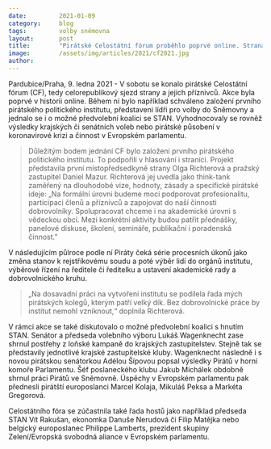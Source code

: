 ```yaml
---
date:         2021-01-09
category:     blog
tags:         volby sněmovna
layout:       post
title:        "Pirátské Celostátní fórum proběhlo poprvé online. Strana během něj odsouhlasila založení pirátského politického institutu"
image:        /assets/img/articles/2021/cf2021.jpg
author:       
---
```




Pardubice/Praha, 9. ledna 2021 - V sobotu se konalo pirátské Celostátní fórum (CF), tedy celorepublikový sjezd strany a jejích příznivců. Akce byla poprvé v historii online. Během ní bylo například schváleno založení prvního pirátského politického institutu, představeni lídři pro volby do Sněmovny a jednalo se i o možné předvolební koalici se STAN. Vyhodnocovaly se rovněž výsledky krajských či senátních voleb nebo pirátské působení v koronavirové krizi a činnost v Evropském parlamentu. 

> Důležitým bodem jednání CF bylo založení prvního pirátského politického institutu. To podpořili v hlasování i straníci. Projekt představila první místopředsedkyně strany Olga Richterová a pražský zastupitel Daniel Mazur. Richterová jej uvedla jako think-tank zaměřený na dlouhodobé vize, hodnoty, zásady a specifické pirátské ideje: „Na formální úrovni budeme moci podporovat profesionalitu, participaci členů a příznivců a zapojovat do naší činnosti dobrovolníky. Spolupracovat chceme i na akademické úrovni s vědeckou obcí. Mezi konkrétní aktivity budou patřit přednášky, panelové diskuse, školení, semináře, publikační i poradenská činnost.” 

V následujícím půlroce podle ní Piráty čeká série procesních úkonů jako změna stanov k rejstříkovému soudu a poté výběr lidí do orgánů institutu, výběrové řízení na ředitele či ředitelku a ustavení akademické rady a dobrovolnického kruhu. 

> „Na dosavadní práci na vytvoření institutu se podílela řada mých pirátských kolegů, kterým patří velký dík. Bez dobrovolnické práce by institut  nemohl vzniknout,“ doplnila Richterová.

V rámci akce se také diskutovalo o možné předvolební koalici s hnutím STAN. Senátor a předseda volebního výboru Lukáš Wagenknecht zase shrnul postřehy z loňské kampaně do krajských zastupitelstev. Stejně tak se představily jednotlivé krajské zastupitelské kluby. Wagenknecht následně i s novou pirátskou senátorkou Adélou Šípovou popsal výsledky Pirátů v horní komoře Parlamentu. Šéf poslaneckého klubu Jakub Michálek obdobně shrnul práci Pirátů ve Sněmovně. Úspěchy v Evropském parlamentu pak přednesli pirátští europoslanci Marcel Kolaja, Mikuláš Peksa a Markéta Gregorová.

Celostátního fóra se zúčastnila také řada hostů jako například předseda STAN Vít Rakušan, ekonomka Danuše Nerudová či Filip Matějka nebo belgický europoslanec Philippe Lamberts, prezident skupiny Zelení/Evropská svobodná aliance v Evropském parlamentu. 
